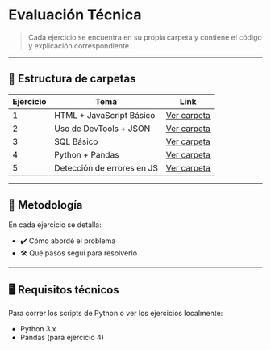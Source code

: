 # Evaluación Técnica

> Cada ejercicio se encuentra en su propia carpeta y contiene el código y explicación correspondiente.
---

## 📂 Estructura de carpetas

| Ejercicio | Tema                         | Link |
|----------|-------------------------------|------|
| 1        | HTML + JavaScript Básico      | [Ver carpeta](./ejercicio_1) |
| 2        | Uso de DevTools + JSON        | [Ver carpeta](./ejercicio_2) |
| 3        | SQL Básico                    | [Ver carpeta](./ejercicio_3) |
| 4        | Python + Pandas               | [Ver carpeta](./ejercicio_4) |
| 5        | Detección de errores en JS    | [Ver carpeta](./ejercicio_5) |

---

## 🧠 Metodología

En cada ejercicio se detalla:

- ✔️ Cómo abordé el problema
- 🛠️ Qué pasos seguí para resolverlo

---

## 🖥️ Requisitos técnicos

Para correr los scripts de Python o ver los ejercicios localmente:

- Python 3.x
- Pandas (para ejercicio 4)
